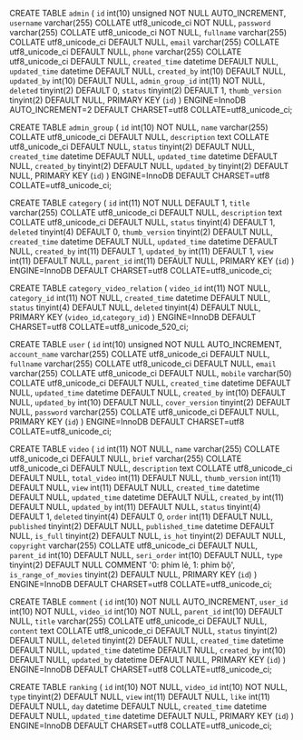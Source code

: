<!-- admin -->
CREATE TABLE `admin` (
`id` int(10) unsigned NOT NULL AUTO_INCREMENT,
`username` varchar(255) COLLATE utf8_unicode_ci NOT NULL,
`password` varchar(255) COLLATE utf8_unicode_ci NOT NULL,
`fullname` varchar(255) COLLATE utf8_unicode_ci DEFAULT NULL,
`email` varchar(255) COLLATE utf8_unicode_ci DEFAULT NULL,
`phone` varchar(255) COLLATE utf8_unicode_ci DEFAULT NULL,
`created_time` datetime DEFAULT NULL,
`updated_time` datetime DEFAULT NULL,
`created_by` int(10) DEFAULT NULL,
`updated_by` int(10) DEFAULT NULL,
`admin_group_id` int(11) NOT NULL,
`deleted` tinyint(2) DEFAULT 0,
`status` tinyint(2) DEFAULT 1,
`thumb_version` tinyint(2) DEFAULT NULL,
PRIMARY KEY (`id`)
) ENGINE=InnoDB AUTO_INCREMENT=2 DEFAULT CHARSET=utf8 COLLATE=utf8_unicode_ci;

<!-- admin group -->
CREATE TABLE `admin_group` (
`id` int(10) NOT NULL,
`name` varchar(255) COLLATE utf8_unicode_ci DEFAULT NULL,
`description` text COLLATE utf8_unicode_ci DEFAULT NULL,
`status` tinyint(2) DEFAULT NULL,
`created_time` datetime DEFAULT NULL,
`updated_time` datetime DEFAULT NULL,
`created_by` tinyint(2) DEFAULT NULL,
`updated_by` tinyint(2) DEFAULT NULL,
PRIMARY KEY (`id`)
) ENGINE=InnoDB DEFAULT CHARSET=utf8 COLLATE=utf8_unicode_ci;

<!-- category -->
CREATE TABLE `category` (
`id` int(11) NOT NULL DEFAULT 1,
`title` varchar(255) COLLATE utf8_unicode_ci DEFAULT NULL,
`description` text COLLATE utf8_unicode_ci DEFAULT NULL,
`status` tinyint(4) DEFAULT 1,
`deleted` tinyint(4) DEFAULT 0,
`thumb_version` tinyint(2) DEFAULT NULL,
`created_time` datetime DEFAULT NULL,
`updated_time` datetime DEFAULT NULL,
`created_by` int(11) DEFAULT 1,
`updated_by` int(11) DEFAULT 1,
`view` int(11) DEFAULT NULL,
`parent_id` int(11) DEFAULT NULL,
PRIMARY KEY (`id`)
) ENGINE=InnoDB DEFAULT CHARSET=utf8 COLLATE=utf8_unicode_ci;

<!-- category video relation -->
CREATE TABLE `category_video_relation` (
`video_id` int(11) NOT NULL,
`category_id` int(11) NOT NULL,
`created_time` datetime DEFAULT NULL,
`status` tinyint(4) DEFAULT NULL,
`deleted` tinyint(4) DEFAULT NULL,
PRIMARY KEY (`video_id`,`category_id`)
) ENGINE=InnoDB DEFAULT CHARSET=utf8 COLLATE=utf8_unicode_520_ci;

<!-- user -->
CREATE TABLE `user` (
`id` int(10) unsigned NOT NULL AUTO_INCREMENT,
`account_name` varchar(255) COLLATE utf8_unicode_ci DEFAULT NULL,
`fullname` varchar(255) COLLATE utf8_unicode_ci DEFAULT NULL,
`email` varchar(255) COLLATE utf8_unicode_ci DEFAULT NULL,
`mobile` varchar(50) COLLATE utf8_unicode_ci DEFAULT NULL,
`created_time` datetime DEFAULT NULL,
`updated_time` datetime DEFAULT NULL,
`created_by` int(10) DEFAULT NULL,
`updated_by` int(10) DEFAULT NULL,
`cover_version` tinyint(2) DEFAULT NULL,
`password` varchar(255) COLLATE utf8_unicode_ci DEFAULT NULL,
PRIMARY KEY (`id`)
) ENGINE=InnoDB DEFAULT CHARSET=utf8 COLLATE=utf8_unicode_ci;

<!-- video -->
CREATE TABLE `video` (
`id` int(11) NOT NULL,
`name` varchar(255) COLLATE utf8_unicode_ci DEFAULT NULL,
`brief` varchar(255) COLLATE utf8_unicode_ci DEFAULT NULL,
`description` text COLLATE utf8_unicode_ci DEFAULT NULL,
`total_video` int(11) DEFAULT NULL,
`thumb_version` int(11) DEFAULT NULL,
`view` int(11) DEFAULT NULL,
`created_time` datetime DEFAULT NULL,
`updated_time` datetime DEFAULT NULL,
`created_by` int(11) DEFAULT NULL,
`updated_by` int(11) DEFAULT NULL,
`status` tinyint(4) DEFAULT 1,
`deleted` tinyint(4) DEFAULT 0,
`order` int(11) DEFAULT NULL,
`published` tinyint(2) DEFAULT NULL,
`published_time` datetime DEFAULT NULL,
`is_full` tinyint(2) DEFAULT NULL,
`is_hot` tinyint(2) DEFAULT NULL,
`copyright` varchar(255) COLLATE utf8_unicode_ci DEFAULT NULL,
`parent_id` int(10) DEFAULT NULL,
`seri_order` int(10) DEFAULT NULL,
`type` tinyint(2) DEFAULT NULL COMMENT '0: phim lẻ, 1: phim bộ',
`is_range_of_movies` tinyint(2) DEFAULT NULL,
PRIMARY KEY (`id`)
) ENGINE=InnoDB DEFAULT CHARSET=utf8 COLLATE=utf8_unicode_ci;

<!-- comment -->
CREATE TABLE `comment` (
`id` int(10) NOT NULL AUTO_INCREMENT,
`user_id` int(10) NOT NULL,
`video_id` int(10) NOT NULL,
`parent_id` int(10) DEFAULT NULL,
`title` varchar(255) COLLATE utf8_unicode_ci DEFAULT NULL,
`content` text COLLATE utf8_unicode_ci DEFAULT NULL,
`status` tinyint(2) DEFAULT NULL,
`deleted` tinyint(2) DEFAULT NULL,
`created_time` datetime DEFAULT NULL,
`updated_time` datetime DEFAULT NULL,
`created_by` int(10) DEFAULT NULL,
`updated_by` datetime DEFAULT NULL,
PRIMARY KEY (`id`)
) ENGINE=InnoDB DEFAULT CHARSET=utf8 COLLATE=utf8_unicode_ci;

<!-- ranking -->
CREATE TABLE `ranking` (
`id` int(10) NOT NULL,
`video_id` int(10) NOT NULL,
`type` tinyint(2) DEFAULT NULL,
`view` int(11) DEFAULT NULL,
`like` int(11) DEFAULT NULL,
`day` datetime DEFAULT NULL,
`created_time` datetime DEFAULT NULL,
`updated_time` datetime DEFAULT NULL,
PRIMARY KEY (`id`)
) ENGINE=InnoDB DEFAULT CHARSET=utf8 COLLATE=utf8_unicode_ci;
